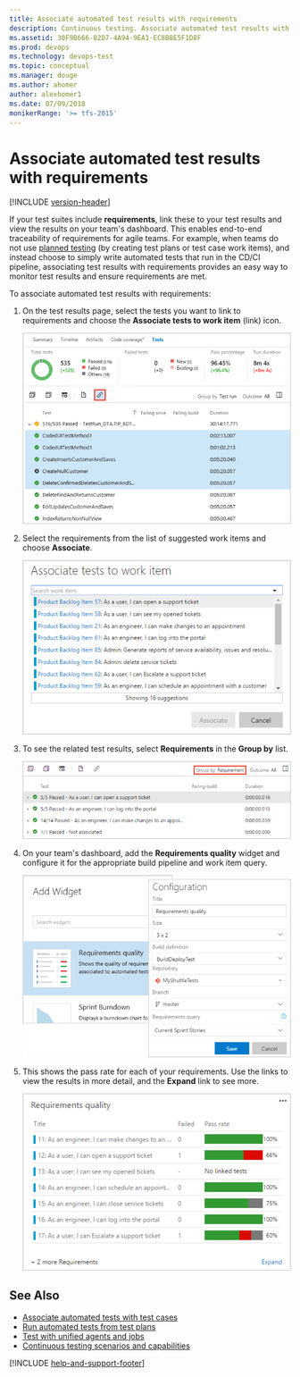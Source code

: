 ```yaml
---
title: Associate automated test results with requirements
description: Continuous testing. Associate automated test results with requirements using Microsoft Test Manager (MTM) with a build or release pipeline
ms.assetid: 30F9B666-02D7-4A94-9EA1-EC8B8E5F1D8F
ms.prod: devops
ms.technology: devops-test
ms.topic: conceptual
ms.manager: douge
ms.author: ahomer
author: alexhomer1
ms.date: 07/09/2018
monikerRange: '>= tfs-2015'
---
```


# Associate automated test results with requirements

[!INCLUDE [version-header](_shared/version-header.md)] 

If your test suites include **requirements**, link these to your test results
and view the results on your team's dashboard. This enables end-to-end 
traceability of requirements for agile teams. For example, when teams do not use
[planned testing](associate-automated-test-with-test-case.md) (by creating test plans or test case work items),
and instead choose to simply write automated tests that run in the CD/CI
pipeline, associating test results with requirements provides an easy way to 
monitor test results and ensure requirements are met. 

To associate automated test results with requirements: 

1. On the test results page, select the tests you want to link to requirements
and choose the **Associate tests to work item** (link) icon.

   ![Select the tests you want to link to requirements](_img/associate-automated-results-with-requirements/associate-tests-results.png)

1. Select the requirements from the list of suggested work items and choose **Associate**. 

   ![Select the requirements from the list](_img/associate-automated-results-with-requirements/associate-tests.png)

1. To see the related test results, select **Requirements** in the **Group by** list.  

   ![Select **Requirements** in the **Group by** list](_img/associate-automated-results-with-requirements/associate-tests-groupby.png)

1. On your team's dashboard, add the **Requirements quality** widget and configure
   it for the appropriate build pipeline and work item query.  

   ![Add the **Requirements quality** widget](_img/associate-automated-results-with-requirements/associate-tests-configuration.png)

1. This shows the pass rate for each of your requirements.
   Use the links to view the results in more detail, and the **Expand** link to see more.

   ![Links to view the results in more detail, and the **Expand** link](_img/associate-automated-results-with-requirements/associate-tests-dashboard.png)

## See Also

* [Associate automated tests with test cases](associate-automated-test-with-test-case.md)
* [Run automated tests from test plans](run-automated-tests-from-test-hub.md)
* [Test with unified agents and jobs](../pipelines/test/set-up-continuous-test-environments-builds.md#unified-agents)
* [Continuous testing scenarios and capabilities](index.md)

[!INCLUDE [help-and-support-footer](_shared/help-and-support-footer.md)] 

